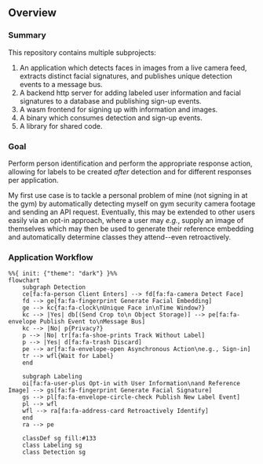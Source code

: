 ## Overview

### Summary

This repository contains multiple subprojects:

1. An application which detects faces in images from a live camera feed, extracts distinct facial signatures, and publishes unique detection events to a message bus.
2. A backend http server for adding labeled user information and facial signatures to a database and publishing sign-up events.
3. A wasm frontend for signing up with information and images.
4. A binary which consumes detection and sign-up events.
5. A library for shared code.

### Goal

Perform person identification and perform the appropriate response action, allowing for labels to be created _after_ detection and for different responses per application.

My first use case is to tackle a personal problem of mine (not signing in at the gym) by automatically detecting myself on gym security camera footage and sending an API request. Eventually, this may be extended to other users easily via an opt-in approach, where a user may _e.g._, supply an image of themselves which may then be used to generate their reference embedding and automatically determine classes they attend--even retroactively.

### Application Workflow
```mermaid
%%{ init: {"theme": "dark"} }%%
flowchart
    subgraph Detection
    ce[fa:fa-person Client Enters] --> fd[fa:fa-camera Detect Face]
    fd --> ge[fa:fa-fingerprint Generate Facial Embedding]
    ge --> kc{fa:fa-clock\nUnique Face in\nTime Window?}
    kc --> |Yes| db[(Send Crop to\n Object Storage)] --> pe[fa:fa-envelope Publish Event to\nMessage Bus]
    kc --> |No| p{Privacy?}
    p --> |No| tr[fa:fa-shoe-prints Track Without Label]
    p --> |Yes| d[fa:fa-trash Discard]
    pe --> ar[fa:fa-envelope-open Asynchronous Action\ne.g., Sign-in]
    tr --> wfl{Wait for Label}
    end

    subgraph Labeling
    oi[fa:fa-user-plus Opt-in with User Information\nand Reference Image] --> gs[fa:fa-fingerprint Generate Facial Signature]
    gs --> pl[fa:fa-envelope-circle-check Publish New Label Event]
    pl --> wfl
    wfl --> ra[fa:fa-address-card Retroactively Identify]
    end
    ra --> pe

    classDef sg fill:#133
    class Labeling sg
    class Detection sg
```
